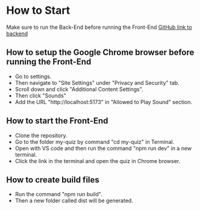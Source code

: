 # How to Start
Make sure to run the Back-End before running the Front-End
[GitHub link to backend](https://github.com/TeamLyoko/power-defense-quiz-backend/tree/dev/security)

## How to setup the Google Chrome browser before running the Front-End
* Go to settings.
* Then navigate to "Site Settings" under "Privacy and Security" tab.
* Scroll down and click "Additional Content Settings".
* Then click "Sounds"
* Add the URL "http://localhost:5173" in "Allowed to Play Sound" section.

## How to start the Front-End
* Clone the repository. 
* Go to the folder my-quiz by command "cd my-quiz" in Terminal.
* Open with VS code and then run the command "npm run dev" in a new terminal. 
* Click the link in the terminal and open the quiz in Chrome browser.

## How to create build files
* Run the command "npm run build".
* Then a new folder called dist will be generated.


